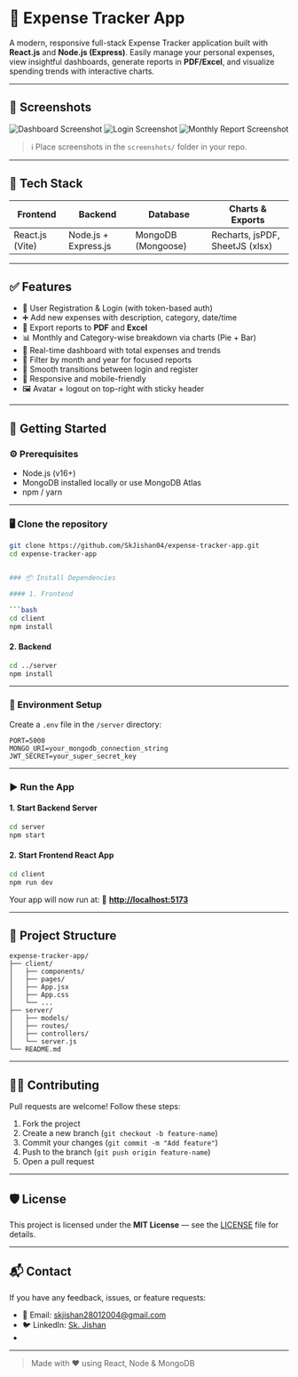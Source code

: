 

# 💸 Expense Tracker App

A modern, responsive full-stack Expense Tracker application built with **React.js** and **Node.js (Express)**. Easily manage your personal expenses, view insightful dashboards, generate reports in **PDF/Excel**, and visualize spending trends with interactive charts.

---

## 📸 Screenshots

![Dashboard Screenshot](screenshots/dashboard.png)
![Login Screenshot](screenshots/login.png)
![Monthly Report Screenshot](screenshots/monthly_report.png)

> ℹ️ Place screenshots in the `screenshots/` folder in your repo.

---

## 🧰 Tech Stack

| Frontend         | Backend             | Database      | Charts & Exports             |
|------------------|---------------------|----------------|-------------------------------|
| React.js (Vite)  | Node.js + Express.js | MongoDB (Mongoose) | Recharts, jsPDF, SheetJS (xlsx) |

---

## ✅ Features

- 🔐 User Registration & Login (with token-based auth)
- ➕ Add new expenses with description, category, date/time
- 📄 Export reports to **PDF** and **Excel**
- 📊 Monthly and Category-wise breakdown via charts (Pie + Bar)
- 🧠 Real-time dashboard with total expenses and trends
- 🔎 Filter by month and year for focused reports
- 🔁 Smooth transitions between login and register
- 📱 Responsive and mobile-friendly
- 🖼️ Avatar + logout on top-right with sticky header

---

## 🚀 Getting Started

### ⚙️ Prerequisites

- Node.js (v16+)
- MongoDB installed locally or use MongoDB Atlas
- npm / yarn

---

### 🖥️ Clone the repository

```bash
git clone https://github.com/SkJishan04/expense-tracker-app.git
cd expense-tracker-app


### 📦 Install Dependencies

#### 1. Frontend

```bash
cd client
npm install
```

#### 2. Backend

```bash
cd ../server
npm install
```

---

### 🔐 Environment Setup

Create a `.env` file in the `/server` directory:

```env
PORT=5000
MONGO_URI=your_mongodb_connection_string
JWT_SECRET=your_super_secret_key
```

---

### ▶️ Run the App

#### 1. Start Backend Server

```bash
cd server
npm start
```

#### 2. Start Frontend React App

```bash
cd client
npm run dev
```

Your app will now run at:
📍 **[http://localhost:5173](http://localhost:5173)**

---

## 📂 Project Structure

```
expense-tracker-app/
├── client/
│   ├── components/
│   ├── pages/
│   ├── App.jsx
│   ├── App.css
│   └── ...
├── server/
│   ├── models/
│   ├── routes/
│   ├── controllers/
│   └── server.js
└── README.md
```

---

## 👨‍💻 Contributing

Pull requests are welcome! Follow these steps:

1. Fork the project
2. Create a new branch (`git checkout -b feature-name`)
3. Commit your changes (`git commit -m "Add feature"`)
4. Push to the branch (`git push origin feature-name`)
5. Open a pull request

---

## 🛡️ License

This project is licensed under the **MIT License** — see the [LICENSE](LICENSE) file for details.

---

## 📬 Contact

If you have any feedback, issues, or feature requests:

* 📧 Email: [skjishan28012004@gmail.com](mailto:skjishan28012004@gmail.com)
* 🐦 LinkedIn: [Sk. Jishan](https://www.linkedin.com/in/sk-jishan-795127256/)
* 

---

> Made with ❤️ using React, Node & MongoDB

```
